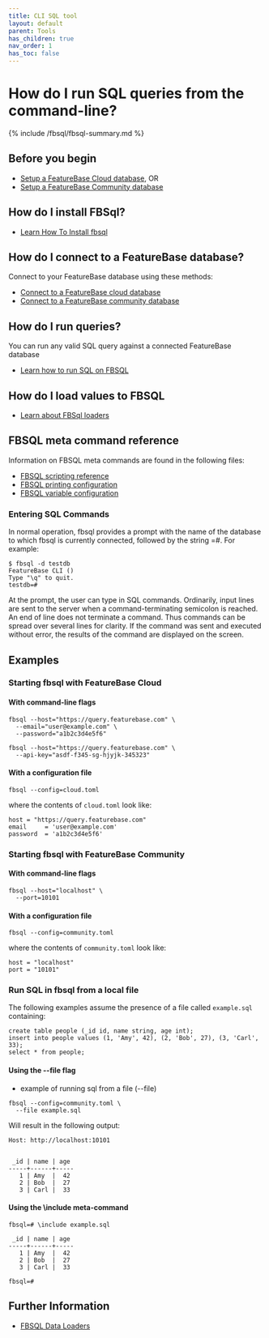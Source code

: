 ```yaml
---
title: CLI SQL tool
layout: default
parent: Tools
has_children: true
nav_order: 1
has_toc: false
---
```


<!-- look at https://github.com/FeatureBaseDB/sql-examples/blob/main/data/spotify/readme.md for in context examples that explain stuff that's in here-->

# How do I run SQL queries from the command-line?

{% include /fbsql/fbsql-summary.md %}

## Before you begin

* [Setup a FeatureBase Cloud database](/docs/cloud/cloud-home), OR
* [Setup a FeatureBase Community database](/docs/community/com-home)

## How do I install FBSql?

* [Learn How To Install fbsql](/docs/tools/fbsql/fbsql-install)

## How do I connect to a FeatureBase database?

Connect to your FeatureBase database using these methods:
* [Connect to a FeatureBase cloud database](/docs/tools/fbsql/fbsql-connect-cloud-db)
* [Connect to a FeatureBase community database](/docs/tools/fbsql/fbsql-connect-com-db)

## How do I run queries?

You can run any valid SQL query against a connected FeatureBase database

* [Learn how to run SQL on FBSQL](/docs/tools/fbsql/fbsql-running-sql.md)

## How do I load values to FBSQL

* [Learn about FBSql loaders](/docs/tools/fbsql/fbsql-loaders)

## FBSQL meta command reference

Information on FBSQL meta commands are found in the following files:

* [FBSQL scripting reference](/docs/tools/fbsql/fbsql-scripting)
* [FBSQL printing configuration](/docs/tools/fbsql/fbsql-config-pset)
* [FBSQL variable configuration](/docs/tools/fbsql/fbsql-set-variable)

### Entering SQL Commands

In normal operation, fbsql provides a prompt with the name of the database to which fbsql is currently connected, followed by the string =#. For example:

```
$ fbsql -d testdb
FeatureBase CLI ()
Type "\q" to quit.
testdb=#
```

At the prompt, the user can type in SQL commands. Ordinarily, input lines are sent to the server when a command-terminating semicolon is reached. An end of line does not terminate a command. Thus commands can be spread over several lines for clarity. If the command was sent and executed without error, the results of the command are displayed on the screen.


## Examples

### Starting fbsql with FeatureBase Cloud

#### With command-line flags
```
fbsql --host="https://query.featurebase.com" \
  --email="user@example.com" \
  --password="a1b2c3d4e5f6"
```
```
fbsql --host="https://query.featurebase.com" \
  --api-key="asdf-f345-sg-hjyjk-345323"
```

#### With a configuration file

```
fbsql --config=cloud.toml
```

where the contents of `cloud.toml` look like:

```
host = "https://query.featurebase.com"
email     = 'user@example.com'
password  = 'a1b2c3d4e5f6'
```

### Starting fbsql with FeatureBase Community

#### With command-line flags
```
fbsql --host="localhost" \
  --port=10101
```

#### With a configuration file

```
fbsql --config=community.toml
```

where the contents of `community.toml` look like:

```
host = "localhost"
port = "10101"
```

### Run SQL in fbsql from a local file

The following examples assume the presence of a file called `example.sql` containing:

```
create table people (_id id, name string, age int);
insert into people values (1, 'Amy', 42), (2, 'Bob', 27), (3, 'Carl', 33);
select * from people;
```

#### Using the --file flag
- example of running sql from a file (--file)

```
fbsql --config=community.toml \
  --file example.sql
```

Will result in the following output:

```
Host: http://localhost:10101


 _id | name | age
-----+------+-----
   1 | Amy  |  42
   2 | Bob  |  27
   3 | Carl |  33
```

#### Using the \include meta-command

```
fbsql=# \include example.sql

 _id | name | age
-----+------+-----
   1 | Amy  |  42
   2 | Bob  |  27
   3 | Carl |  33

fbsql=#
```

## Further Information

* [FBSQL Data Loaders](/docs/tools/fbsql/fbsql-loaders)
